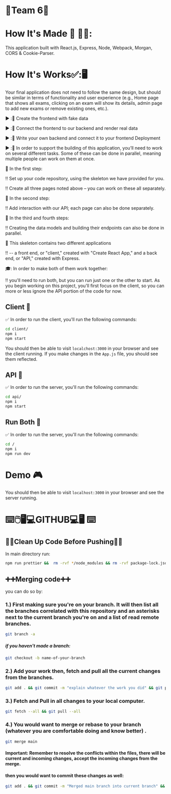 # :checkered_flag:Team 6:checkered_flag:

# How It's Made :nut_and_bolt: :hammer::wrench::
 This application built with React.js, Express, Node, Webpack, Morgan, CORS & Cookie-Parser.

# How It's Works:white_check_mark::🖥 
 
Your final application does not need to follow the same design, but should be similar in terms of functionality and user experience (e.g., Home page that shows all exams, clicking on an exam will show its details, admin page to add new exams or remove existing ones, etc.).

:arrow_forward: ::construction:	  Create the frontend with fake data


:arrow_forward: ::construction:	 Connect the frontend to our backend and render real data


:arrow_forward: ::construction:	 Write your own backend and connect it to your frontend Deployment


:arrow_forward: ::construction:	 In order to support the building of this application, you’ll need to work on several different tasks. Some of these can be done in parallel, meaning multiple people can work on them at once.

:vertical_traffic_light:	 In the first step:

 :bangbang:	Set up your code repository, using the skeleton we have provided for you.

 :bangbang:	Create all three pages noted above – you can work on these all separately.

:vertical_traffic_light:	In the second step:

 :bangbang:	Add interaction with our API; each page can also be done separately.

:vertical_traffic_light:	In the third and fourth steps:

 :bangbang:	Creating the data models and building their endpoints can also be done in parallel.

:vertical_traffic_light:	This skeleton contains two different applications 

 :bangbang:	-- a front end, or "client," created with "Create React App," and a back end, or "API," created with Express. 

:mortar_board:: In order to make both of them work together:

 :bangbang: you'll need to run both, but you can run just one or the other to start. As you begin working on this project, you'll first focus on the client, so you can more or less ignore the API portion of the code for now.

## Client :triangular_flag_on_post:	
:white_check_mark:	In order to run the client, you'll run the following commands:

```bash
cd client/
npm i
npm start
```

You should then be able to visit `localchost:3000` in your browser and see the client running. If you make changes in the `App.js` file, you should see them reflected.

## API :triangular_flag_on_post:	
 :white_check_mark:	 In order to run the server, you'll run the following commands:

```bash
cd api/
npm i
npm start
```

## Run Both :triangular_flag_on_post:	
 :white_check_mark:	 In order to run the server, you'll run the following commands:

```bash
cd /
npm i
npm run dev
```
# Demo :video_game:

You should then be able to visit `localhost:3000` in your browser and see the server running.

# 	:keyboard::computer_mouse::desktop_computer::computer:GITHUB:computer::desktop_computer:	:keyboard: 
## :broom::soap:Clean Up Code Before Pushing:soap::broom:
In main directory run:

```bash
npm run prettier &&  rm -rvf */node_modules && rm -rvf package-lock.json && rm -rvf node_modules && rm -rvf */package-lock.json && git add . && git commit -m "Whatever changes you made" && git push
```

## :heavy_plus_sign::heavy_plus_sign:Merging code:heavy_plus_sign::heavy_plus_sign:

you can do so by:

### 1.) First making sure you're on your branch. It will then list all the branches correlated with this repository and an asterisks next to the current branch you're on and a list of read remote branches.
```bash
git branch -a
```
##### if you haven't made a branch:
```bash
git checkout -b name-of-your-branch
```
### 2.) Add your work then, fetch and pull all the current changes from the branches.
```bash
git add . && git commit -m "explain whatever the work you did" && git push 
```
### 3.) Fetch and Pull in all changes to your local computer.
```bash
git fetch --all && git pull --all
```
### 4.) You would want to merge or rebase to your branch (whatever you are comfortable doing and know better) .
```bash
git merge main
```
#### Important: Remember to resolve the conflicts within the files, there will be current and incoming changes, accept the incoming changes from the merge.
#### then you would want to commit these changes as well:
```bash
git add . && git commit -m "Merged main branch into current branch" && git push 
```